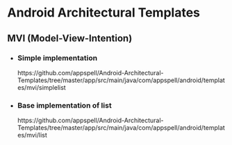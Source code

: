 # Android Architectural Templates

<h2>MVI (Model-View-Intention)</h2>

<UL>
  <LI><H3>Simple implementation</H3>
<P>
https://github.com/appspell/Android-Architectural-Templates/tree/master/app/src/main/java/com/appspell/android/templates/mvi/simplelist
</P>
  </LI>
<LI>
<H3>Base implementation of list</H3>
<P>
https://github.com/appspell/Android-Architectural-Templates/tree/master/app/src/main/java/com/appspell/android/templates/mvi/list
</P>
  </LI>
</UL>
